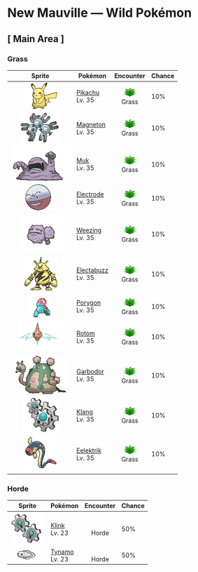 # New Mauville — Wild Pokémon

## [ Main Area ]

### Grass

| Sprite | Pokémon | Encounter | Chance |
|:------:|---------|:---------:|--------|
| ![Pikachu](../../assets/sprites/pikachu/front.gif "Pikachu: This Pokémon has electricity-storing pouches on its cheeks. These appear to become electrically charged during the night while Pikachu sleeps. It occasionally discharges electricity when it is dozy after waking up.") | [Pikachu](../../pokemon/pikachu.md/)<br>Lv. 35 | ![Grass](../../assets/encounter_types/grass.png "Grass")<br>Grass | 10% |
| ![Magneton](../../assets/sprites/magneton/front.gif "Magneton: Magneton emits a powerful magnetic force that is fatal to electronics and precision instruments. Because of this, it is said that some towns warn people to keep this Pokémon inside a Poké Ball.") | [Magneton](../../pokemon/magneton.md/)<br>Lv. 35 | ![Grass](../../assets/encounter_types/grass.png "Grass")<br>Grass | 10% |
| ![Muk](../../assets/sprites/muk/front.gif "Muk: This Pokémon’s favorite food is anything that is repugnantly filthy. In dirty towns where people think nothing of throwing away litter on the streets, Muk are certain to gather.") | [Muk](../../pokemon/muk.md/)<br>Lv. 35 | ![Grass](../../assets/encounter_types/grass.png "Grass")<br>Grass | 10% |
| ![Electrode](../../assets/sprites/electrode/front.gif "Electrode: One of Electrode’s characteristics is its attraction to electricity. It is a problematical Pokémon that congregates mostly at electrical power plants to feed on electricity that has just been generated.") | [Electrode](../../pokemon/electrode.md/)<br>Lv. 35 | ![Grass](../../assets/encounter_types/grass.png "Grass")<br>Grass | 10% |
| ![Weezing](../../assets/sprites/weezing/front.gif "Weezing: Weezing alternately shrinks and inflates its twin bodies to mix together toxic gases inside. The more the gases are mixed, the more powerful the toxins become. The Pokémon also becomes more putrid.") | [Weezing](../../pokemon/weezing.md/)<br>Lv. 35 | ![Grass](../../assets/encounter_types/grass.png "Grass")<br>Grass | 10% |
| ![Electabuzz](../../assets/sprites/electabuzz/front.gif "Electabuzz: When a storm arrives, gangs of this Pokémon compete with each other to scale heights that are likely to be stricken by lightning bolts. Some towns use Electabuzz in place of lightning rods.") | [Electabuzz](../../pokemon/electabuzz.md/)<br>Lv. 35 | ![Grass](../../assets/encounter_types/grass.png "Grass")<br>Grass | 10% |
| ![Porygon](../../assets/sprites/porygon/front.gif "Porygon: Porygon is capable of reverting itself entirely back to program data and entering cyberspace. This Pokémon is copy protected so it cannot be duplicated by copying.") | [Porygon](../../pokemon/porygon.md/)<br>Lv. 35 | ![Grass](../../assets/encounter_types/grass.png "Grass")<br>Grass | 10% |
| ![Rotom](../../assets/sprites/rotom/front.gif "Rotom: Its body is composed of plasma. It is known to infiltrate electronic devices and wreak havoc.") | [Rotom](../../pokemon/rotom.md/)<br>Lv. 35 | ![Grass](../../assets/encounter_types/grass.png "Grass")<br>Grass | 10% |
| ![Garbodor](../../assets/sprites/garbodor/front.gif "Garbodor: Consuming garbage makes new kinds of poison gases and liquids inside their bodies.") | [Garbodor](../../pokemon/garbodor.md/)<br>Lv. 35 | ![Grass](../../assets/encounter_types/grass.png "Grass")<br>Grass | 10% |
| ![Klang](../../assets/sprites/klang/front.gif "Klang: A minigear and big gear comprise its body. If the minigear it launches at a foe doesn’t return, it will die.") | [Klang](../../pokemon/klang.md/)<br>Lv. 35 | ![Grass](../../assets/encounter_types/grass.png "Grass")<br>Grass | 10% |
| ![Eelektrik](../../assets/sprites/eelektrik/front.gif "Eelektrik: These Pokémon have a big appetite. When they spot their prey, they attack it and paralyze it with electricity.") | [Eelektrik](../../pokemon/eelektrik.md/)<br>Lv. 35 | ![Grass](../../assets/encounter_types/grass.png "Grass")<br>Grass | 10% |

### Horde

| Sprite | Pokémon | Encounter | Chance |
|:------:|---------|:---------:|--------|
| ![Klink](../../assets/sprites/klink/front.gif "Klink: The two minigears that mesh together are predetermined. Each will rebound from other minigears without meshing.") | [Klink](../../pokemon/klink.md/)<br>Lv. 23 | ![Horde](../../assets/encounter_types/horde.png "Horde")<br>Horde | 50% |
| ![Tynamo](../../assets/sprites/tynamo/front.gif "Tynamo: One alone can emit only a trickle of electricity, so a group of them gathers to unleash a powerful electric shock.") | [Tynamo](../../pokemon/tynamo.md/)<br>Lv. 23 | ![Horde](../../assets/encounter_types/horde.png "Horde")<br>Horde | 50% |

